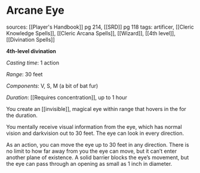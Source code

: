 # Arcane Eye
sources: [[Player's Handbook]] pg 214, [[SRD]] pg 118
tags: artificer, [[Cleric Knowledge Spells]], [[Cleric Arcana Spells]], [[Wizard]], [[4th level]], [[Divination Spells]]

**4th-level divination**

*Casting time*: 1 action

*Range*: 30 feet

*Components*: V, S, M (a bit of bat fur)

*Duration*: [[Requires concentration]], up to 1 hour

You create an [[invisible]], magical eye within range that hovers in the for the duration.

You mentally receive visual information from the eye, which has normal vision and darkvision out to 30 feet. The eye can look in every direction.

As an action, you can move the eye up to 30 feet in any direction. There is no limit to how far away from you the eye can move, but it can’t enter another plane of existence. A solid barrier blocks the eye’s movement, but the eye can pass through an opening as small as 1 inch in diameter.

